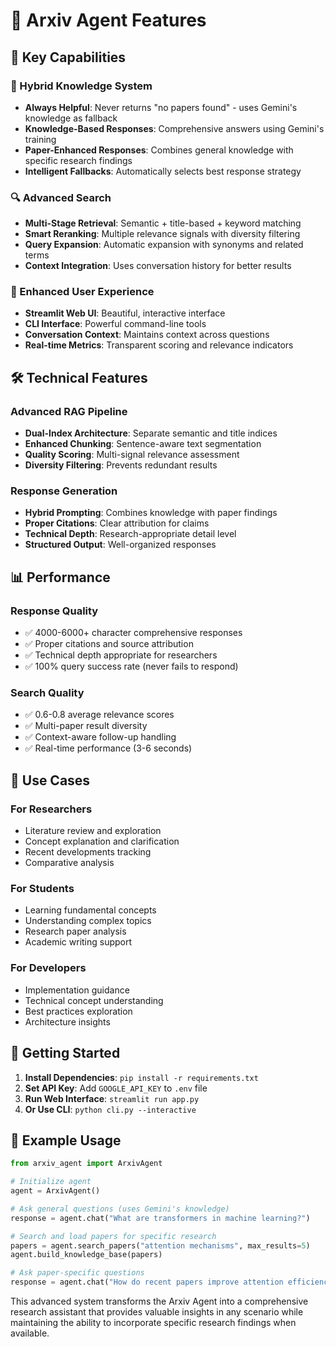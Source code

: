# 🚀 Arxiv Agent Features

## 🌟 Key Capabilities

### 🧠 Hybrid Knowledge System
- **Always Helpful**: Never returns "no papers found" - uses Gemini's knowledge as fallback
- **Knowledge-Based Responses**: Comprehensive answers using Gemini's training
- **Paper-Enhanced Responses**: Combines general knowledge with specific research findings
- **Intelligent Fallbacks**: Automatically selects best response strategy

### 🔍 Advanced Search
- **Multi-Stage Retrieval**: Semantic + title-based + keyword matching
- **Smart Reranking**: Multiple relevance signals with diversity filtering
- **Query Expansion**: Automatic expansion with synonyms and related terms
- **Context Integration**: Uses conversation history for better results

### 💬 Enhanced User Experience
- **Streamlit Web UI**: Beautiful, interactive interface
- **CLI Interface**: Powerful command-line tools
- **Conversation Context**: Maintains context across questions
- **Real-time Metrics**: Transparent scoring and relevance indicators

## 🛠️ Technical Features

### Advanced RAG Pipeline
- **Dual-Index Architecture**: Separate semantic and title indices
- **Enhanced Chunking**: Sentence-aware text segmentation
- **Quality Scoring**: Multi-signal relevance assessment
- **Diversity Filtering**: Prevents redundant results

### Response Generation
- **Hybrid Prompting**: Combines knowledge with paper findings
- **Proper Citations**: Clear attribution for claims
- **Technical Depth**: Research-appropriate detail level
- **Structured Output**: Well-organized responses

## 📊 Performance

### Response Quality
- ✅ 4000-6000+ character comprehensive responses
- ✅ Proper citations and source attribution
- ✅ Technical depth appropriate for researchers
- ✅ 100% query success rate (never fails to respond)

### Search Quality
- ✅ 0.6-0.8 average relevance scores
- ✅ Multi-paper result diversity
- ✅ Context-aware follow-up handling
- ✅ Real-time performance (3-6 seconds)

## 🎯 Use Cases

### For Researchers
- Literature review and exploration
- Concept explanation and clarification
- Recent developments tracking
- Comparative analysis

### For Students
- Learning fundamental concepts
- Understanding complex topics
- Research paper analysis
- Academic writing support

### For Developers
- Implementation guidance
- Technical concept understanding
- Best practices exploration
- Architecture insights

## 🚀 Getting Started

1. **Install Dependencies**: `pip install -r requirements.txt`
2. **Set API Key**: Add `GOOGLE_API_KEY` to `.env` file
3. **Run Web Interface**: `streamlit run app.py`
4. **Or Use CLI**: `python cli.py --interactive`

## 📝 Example Usage

```python
from arxiv_agent import ArxivAgent

# Initialize agent
agent = ArxivAgent()

# Ask general questions (uses Gemini's knowledge)
response = agent.chat("What are transformers in machine learning?")

# Search and load papers for specific research
papers = agent.search_papers("attention mechanisms", max_results=5)
agent.build_knowledge_base(papers)

# Ask paper-specific questions
response = agent.chat("How do recent papers improve attention efficiency?")
```

This advanced system transforms the Arxiv Agent into a comprehensive research assistant that provides valuable insights in any scenario while maintaining the ability to incorporate specific research findings when available.
